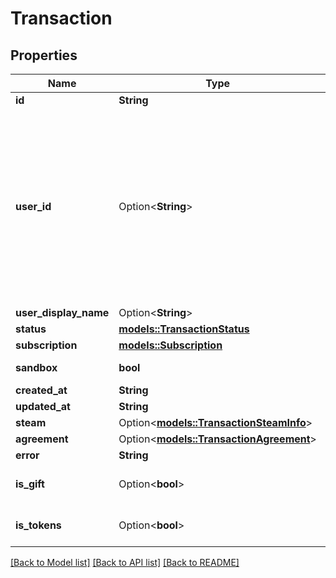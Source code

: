 # Transaction

## Properties

Name | Type | Description | Notes
------------ | ------------- | ------------- | -------------
**id** | **String** |  | 
**user_id** | Option<**String**> | A users unique ID, usually in the form of `usr_c1644b5b-3ca4-45b4-97c6-a2a0de70d469`. Legacy players can have old IDs in the form of `8JoV9XEdpo`. The ID can never be changed. | [optional]
**user_display_name** | Option<**String**> |  | [optional]
**status** | [**models::TransactionStatus**](TransactionStatus.md) |  | 
**subscription** | [**models::Subscription**](Subscription.md) |  | 
**sandbox** | **bool** |  | [default to false]
**created_at** | **String** |  | 
**updated_at** | **String** |  | 
**steam** | Option<[**models::TransactionSteamInfo**](TransactionSteamInfo.md)> |  | [optional]
**agreement** | Option<[**models::TransactionAgreement**](TransactionAgreement.md)> |  | [optional]
**error** | **String** |  | 
**is_gift** | Option<**bool**> |  | [optional][default to false]
**is_tokens** | Option<**bool**> |  | [optional][default to false]

[[Back to Model list]](../README.md#documentation-for-models) [[Back to API list]](../README.md#documentation-for-api-endpoints) [[Back to README]](../README.md)


